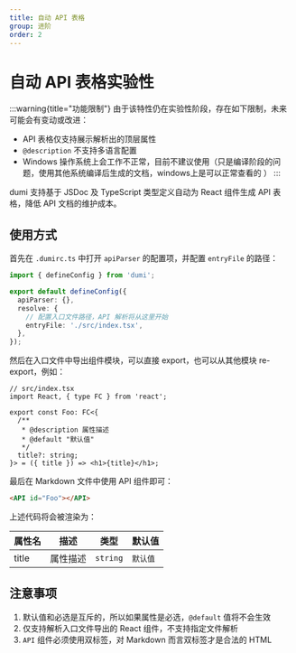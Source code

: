 ```yaml
---
title: 自动 API 表格
group: 进阶
order: 2
---
```


# 自动 API 表格<Badge>实验性</Badge>

:::warning{title="功能限制"}
由于该特性仍在实验性阶段，存在如下限制，未来可能会有变动或改进：

- API 表格仅支持展示解析出的顶层属性
- `@description` 不支持多语言配置
- Windows 操作系统上会工作不正常，目前不建议使用（只是编译阶段的问题，使用其他系统编译后生成的文档，windows上是可以正常查看的 ）
:::

dumi 支持基于 JSDoc 及 TypeScript 类型定义自动为 React 组件生成 API 表格，降低 API 文档的维护成本。

## 使用方式

首先在 `.dumirc.ts` 中打开 `apiParser` 的配置项，并配置 `entryFile` 的路径：

```ts
import { defineConfig } from 'dumi';

export default defineConfig({
  apiParser: {},
  resolve: {
    // 配置入口文件路径，API 解析将从这里开始
    entryFile: './src/index.tsx',
  },
});
```

然后在入口文件中导出组件模块，可以直接 export，也可以从其他模块 re-export，例如：

```tsx | pure
// src/index.tsx
import React, { type FC } from 'react';

export const Foo: FC<{
  /**
   * @description 属性描述
   * @default "默认值"
   */
  title?: string;
}> = ({ title }) => <h1>{title}</h1>;
```

最后在 Markdown 文件中使用 API 组件即可：

```md
<API id="Foo"></API>
```

上述代码将会被渲染为：

| 属性名 | 描述     | 类型     | 默认值   |
| ------ | -------- | -------- | -------- |
| title  | 属性描述 | `string` | `默认值` |

## 注意事项

1. 默认值和必选是互斥的，所以如果属性是必选，`@default` 值将不会生效
2. 仅支持解析入口文件导出的 React 组件，不支持指定文件解析
3. `API` 组件必须使用双标签，对 Markdown 而言双标签才是合法的 HTML
